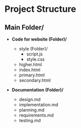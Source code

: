 # Project Structure

## Main Folder/

- **Code for website (Folder)/**
  - style (Folder)/
    - script.js
    - style.css
  - higher.html
  - index.html
  - primary.html
  - secondary.html

- **Documentation (Folder)/**
  - design.md
  - implementation.md
  - planning.md
  - requirements.md
  - testing.md
